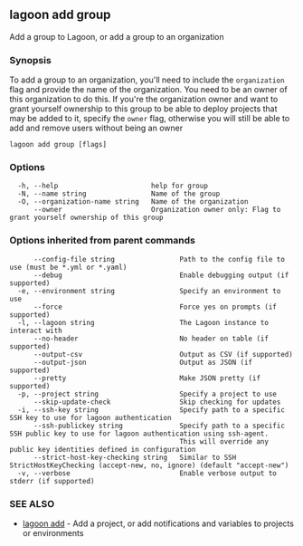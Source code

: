## lagoon add group

Add a group to Lagoon, or add a group to an organization

### Synopsis

To add a group to an organization, you'll need to include the `organization` flag and provide the name of the organization. You need to be an owner of this organization to do this.
If you're the organization owner and want to grant yourself ownership to this group to be able to deploy projects that may be added to it, specify the `owner` flag, otherwise you will still be able to add and remove users without being an owner

```
lagoon add group [flags]
```

### Options

```
  -h, --help                       help for group
  -N, --name string                Name of the group
  -O, --organization-name string   Name of the organization
      --owner                      Organization owner only: Flag to grant yourself ownership of this group
```

### Options inherited from parent commands

```
      --config-file string                Path to the config file to use (must be *.yml or *.yaml)
      --debug                             Enable debugging output (if supported)
  -e, --environment string                Specify an environment to use
      --force                             Force yes on prompts (if supported)
  -l, --lagoon string                     The Lagoon instance to interact with
      --no-header                         No header on table (if supported)
      --output-csv                        Output as CSV (if supported)
      --output-json                       Output as JSON (if supported)
      --pretty                            Make JSON pretty (if supported)
  -p, --project string                    Specify a project to use
      --skip-update-check                 Skip checking for updates
  -i, --ssh-key string                    Specify path to a specific SSH key to use for lagoon authentication
      --ssh-publickey string              Specify path to a specific SSH public key to use for lagoon authentication using ssh-agent.
                                          This will override any public key identities defined in configuration
      --strict-host-key-checking string   Similar to SSH StrictHostKeyChecking (accept-new, no, ignore) (default "accept-new")
  -v, --verbose                           Enable verbose output to stderr (if supported)
```

### SEE ALSO

* [lagoon add](lagoon_add.md)	 - Add a project, or add notifications and variables to projects or environments

